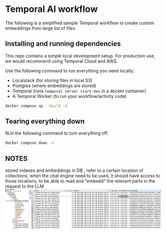 # Temporal AI workflow

The following is a simplified sample Temporal workflow to create custom embeddings from large list of files.


## Installing and running dependencies

This repo contains a simple local development setup. For production use, we would recommend using Temporal Cloud and AWS.

Use the following command to run everything you need locally:
- Localstack (for storing files in local S3)
- Postgres (where embeddings are stored)
- Temporal (runs `temporal server start-dev` in a docker container)
- A Temporal Worker (to run your workflow/activity code)

```bash
docker compose up --build -d
```

## Tearing everything down

RUn the following command to turn everything off:

```bash
docker compose down -v
```

## NOTES 

stored indexes and embeddings in DB , refer to a certain location of collections, when the chat engine need to be used, it should have access to those locations, to be able to read and "embedd" the relevant parts in the request to the LLM
![Alt text](image.png)
